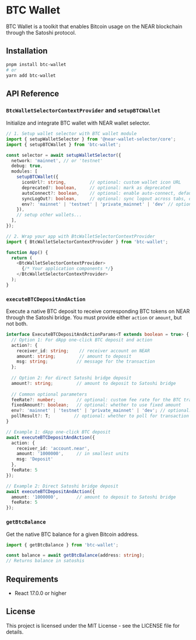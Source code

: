 # BTC Wallet

BTC Wallet is a toolkit that enables Bitcoin usage on the NEAR blockchain through the Satoshi protocol.

## Installation

```bash
pnpm install btc-wallet
# or
yarn add btc-wallet
```

## API Reference

### `BtcWalletSelectorContextProvider` and `setupBTCWallet`

Initialize and integrate BTC wallet with NEAR wallet selector.

```typescript
// 1. Setup wallet selector with BTC wallet module
import { setupWalletSelector } from '@near-wallet-selector/core';
import { setupBTCWallet } from 'btc-wallet';

const selector = await setupWalletSelector({
  network: 'mainnet', // or 'testnet'
  debug: true,
  modules: [
    setupBTCWallet({
      iconUrl?: string,         // optional: custom wallet icon URL
      deprecated?: boolean,     // optional: mark as deprecated
      autoConnect?: boolean,    // optional: enable auto-connect, defaults to true
      syncLogOut?: boolean,     // optional: sync logout across tabs, defaults to true
      env?: 'mainnet' | 'testnet' | 'private_mainnet' | 'dev' // optional: defaults to NEAR network environment
    }),
    // setup other wallets...
  ],
});

// 2. Wrap your app with BtcWalletSelectorContextProvider
import { BtcWalletSelectorContextProvider } from 'btc-wallet';

function App() {
  return (
    <BtcWalletSelectorContextProvider>
      {/* Your application components */}
    </BtcWalletSelectorContextProvider>
  );
}
```

### `executeBTCDepositAndAction`

Execute a native BTC deposit to receive corresponding BTC tokens on NEAR through the Satoshi bridge. You must provide either `action` or `amount`, but not both.

```typescript
interface ExecuteBTCDepositAndActionParams<T extends boolean = true> {
  // Option 1: For dApp one-click BTC deposit and action
  action?: {
    receiver_id: string;    // receiver account on NEAR
    amount: string;         // amount to deposit
    msg: string;           // message for the transaction
  };
  
  // Option 2: For direct Satoshi bridge deposit
  amount?: string;         // amount to deposit to Satoshi bridge
  
  // Common optional parameters
  feeRate?: number;        // optional: custom fee rate for the BTC transaction
  fixedAmount?: boolean;   // optional: whether to use fixed amount
  env?: 'mainnet' | 'testnet' | 'private_mainnet' | 'dev'; // optional: defaults to NEAR network environment
  pollResult?: T;         // optional: whether to poll for transaction result
}

// Example 1: dApp one-click BTC deposit
await executeBTCDepositAndAction({
  action: {
    receiver_id: 'account.near',
    amount: '1000000',     // in smallest units
    msg: 'Deposit'
  },
  feeRate: 5
});

// Example 2: Direct Satoshi bridge deposit
await executeBTCDepositAndAction({
  amount: '1000000',       // amount to deposit to Satoshi bridge
  feeRate: 5
});
```

### `getBtcBalance`

Get the native BTC balance for a given Bitcoin address.

```typescript
import { getBtcBalance } from 'btc-wallet';

const balance = await getBtcBalance(address: string);
// Returns balance in satoshis
```

## Requirements

- React 17.0.0 or higher

## License

This project is licensed under the MIT License - see the LICENSE file for details.